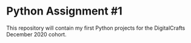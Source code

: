 # Python Assignment #1

This repository will contain my first Python projects for the DigitalCrafts December 2020 cohort.
